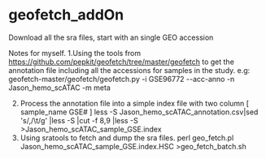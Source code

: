 # geofetch_addOn
Download all the sra files, start with an single GEO accession 

Notes for myself. 
1.Using the tools from https://github.com/pepkit/geofetch/tree/master/geofetch to get the annotation file including all the accessions for samples in the study. 
e.g: 
 geofetch-master/geofetch/geofetch.py   -i GSE96772 --acc-anno -n  Jason_hemo_scATAC -m meta

2. Process the annotation file into a simple index file with two column [ sample_name GSE#  ]
  less -S Jason_hemo_scATAC_annotation.csv|sed 's/,/\t/g' |less -S  |cut -f 8,9 |less -S >Jason_hemo_scATAC_sample_GSE.index
3. Using sratools to fetch and dump the sra files.
   perl geo_fetch.pl  Jason_hemo_scATAC_sample_GSE.index.HSC  >geo_fetch_batch.sh
   
